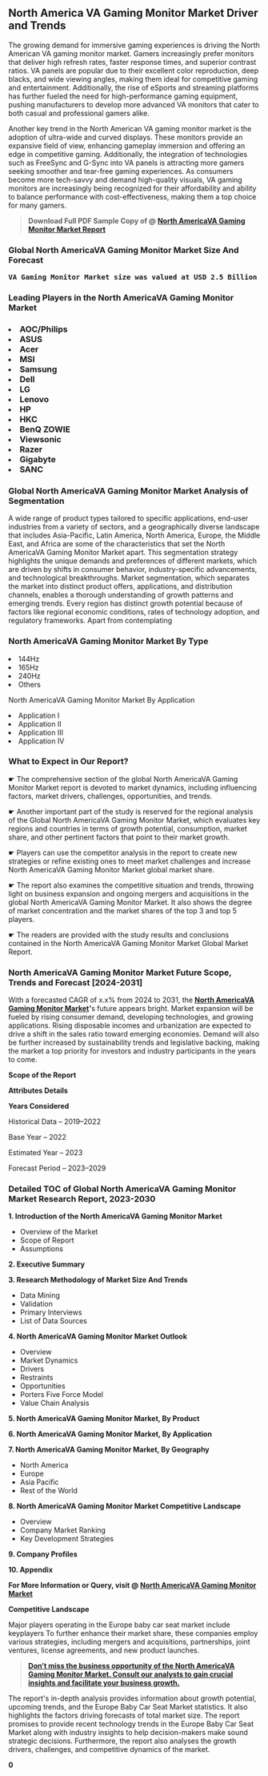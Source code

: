 <p><h2>North America VA Gaming Monitor Market Driver and Trends</h2><p>The growing demand for immersive gaming experiences is driving the North American VA gaming monitor market. Gamers increasingly prefer monitors that deliver high refresh rates, faster response times, and superior contrast ratios. VA panels are popular due to their excellent color reproduction, deep blacks, and wide viewing angles, making them ideal for competitive gaming and entertainment. Additionally, the rise of eSports and streaming platforms has further fueled the need for high-performance gaming equipment, pushing manufacturers to develop more advanced VA monitors that cater to both casual and professional gamers alike.</p><p>Another key trend in the North American VA gaming monitor market is the adoption of ultra-wide and curved displays. These monitors provide an expansive field of view, enhancing gameplay immersion and offering an edge in competitive gaming. Additionally, the integration of technologies such as FreeSync and G-Sync into VA panels is attracting more gamers seeking smoother and tear-free gaming experiences. As consumers become more tech-savvy and demand high-quality visuals, VA gaming monitors are increasingly being recognized for their affordability and ability to balance performance with cost-effectiveness, making them a top choice for many gamers.</p></p><blockquote id="" class=""><strong>Download Full PDF Sample Copy of @&nbsp;<a href="https://www.verifiedmarketreports.com/download-sample/?rid=236944&utm_source=GitHub-Jan&utm_medium=281" target="_blank">North AmericaVA Gaming Monitor Market Report</a>&nbsp;&nbsp;</strong></blockquote><h3 id="" class=""><strong>Global&nbsp;North AmericaVA Gaming Monitor Market Size And Forecast</strong></h3><pre class="reader-text-block__code-block"><strong>VA Gaming Monitor Market size was valued at USD 2.5 Billion in 2022 and is projected to reach USD 4.8 Billion by 2030, growing at a CAGR of 8.8% from 2024 to 2030.</strong></pre><h3 id="" class="">Leading Players in the&nbsp;North AmericaVA Gaming Monitor Market</h3><h3 class=""></Li><Li>AOC/Philips</Li><Li> ASUS</Li><Li> Acer</Li><Li> MSI</Li><Li> Samsung</Li><Li> Dell</Li><Li> LG</Li><Li> Lenovo</Li><Li> HP</Li><Li> HKC</Li><Li> BenQ ZOWIE</Li><Li> Viewsonic</Li><Li> Razer</Li><Li> Gigabyte</Li><Li> SANC</h3><h3 id="" class="">Global&nbsp;North AmericaVA Gaming Monitor Market Analysis of Segmentation</h3><p id="" class="">A wide range of product types tailored to specific applications, end-user industries from a variety of sectors, and a geographically diverse landscape that includes Asia-Pacific, Latin America, North America, Europe, the Middle East, and Africa are some of the characteristics that set the North AmericaVA Gaming Monitor Market apart. This segmentation strategy highlights the unique demands and preferences of different markets, which are driven by shifts in consumer behavior, industry-specific advancements, and technological breakthroughs. Market segmentation, which separates the market into distinct product offers, applications, and distribution channels, enables a thorough understanding of growth patterns and emerging trends. Every region has distinct growth potential because of factors like regional economic conditions, rates of technology adoption, and regulatory frameworks. Apart from contemplating</p><h3 id="" class="">North AmericaVA Gaming Monitor Market&nbsp;By Type</h3><p></Li><Li>144Hz</Li><Li> 165Hz</Li><Li> 240Hz</Li><Li> Others</p><div class="" data-test-id=""><p>North AmericaVA Gaming Monitor Market&nbsp;By Application</p></div><p class=""></Li><Li>Application I</Li><Li> Application II</Li><Li> Application III</Li><Li> Application IV</p><div class="" data-test-id=""><h3><span class="">What to Expect in Our Report?</span></h3></div><div class="" data-test-id=""><p><span class="">☛ The comprehensive section of the global North AmericaVA Gaming Monitor Market report is devoted to market dynamics, including influencing factors, market drivers, challenges, opportunities, and trends.</span></p></div><div class="" data-test-id=""><p><span class="">☛ Another important part of the study is reserved for the regional analysis of the Global North AmericaVA Gaming Monitor Market, which evaluates key regions and countries in terms of growth potential, consumption, market share, and other pertinent factors that point to their market growth.</span></p></div><div class="" data-test-id=""><p><span class="">☛ Players can use the competitor analysis in the report to create new strategies or refine existing ones to meet market challenges and increase North AmericaVA Gaming Monitor Market global market share.</span></p></div><div class="" data-test-id=""><p><span class="">☛ The report also examines the competitive situation and trends, throwing light on business expansion and ongoing mergers and acquisitions in the global North AmericaVA Gaming Monitor Market. It also shows the degree of market concentration and the market shares of the top 3 and top 5 players.</span></p></div><div class="" data-test-id=""><p><span class="">☛ The readers are provided with the study results and conclusions contained in the North AmericaVA Gaming Monitor Market Global Market Report.</span></p></div><div class="" data-test-id=""><h3><span class="">North AmericaVA Gaming Monitor Market Future Scope, Trends and Forecast [2024-2031]</span></h3></div><div class="" data-test-id=""><p><span class="">With a forecasted CAGR of x.x% from 2024 to 2031, the <strong><a href="https://www.verifiedmarketreports.com/download-sample/?rid=236944&utm_source=GitHub-Jan&utm_medium=281" target="_blank">North AmericaVA Gaming Monitor Market</a>'</strong>s future appears bright. Market expansion will be fueled by rising consumer demand, developing technologies, and growing applications. Rising disposable incomes and urbanization are expected to drive a shift in the sales ratio toward emerging economies. Demand will also be further increased by sustainability trends and legislative backing, making the market a top priority for investors and industry participants in the years to come.</span></p><p id="ember66" class="ember-view reader-text-block__paragraph"><strong>Scope of the Report</strong></p><p id="ember67" class="ember-view reader-text-block__paragraph"><strong>Attributes Details</strong></p><p id="ember68" class="ember-view reader-text-block__paragraph"><strong>Years Considered</strong></p><p id="ember69" class="ember-view reader-text-block__paragraph">Historical Data &ndash; 2019&ndash;2022</p><p id="ember70" class="ember-view reader-text-block__paragraph">Base Year &ndash; 2022</p><p id="ember71" class="ember-view reader-text-block__paragraph">Estimated Year &ndash; 2023</p><p id="ember72" class="ember-view reader-text-block__paragraph">Forecast Period &ndash; 2023&ndash;2029</p></div><h3 id="" class="">Detailed TOC of Global North AmericaVA Gaming Monitor Market Research Report, 2023-2030</h3><p id="" class=""><strong>1. Introduction of the North AmericaVA Gaming Monitor Market</strong></p><ul><li>Overview of the Market</li><li>Scope of Report</li><li>Assumptions</li></ul><p id="" class=""><strong>2. Executive Summary</strong></p><p id="" class=""><strong>3. Research Methodology of Market Size And Trends</strong></p><ul><li>Data Mining</li><li>Validation</li><li>Primary Interviews</li><li>List of Data Sources</li></ul><p id="" class=""><strong>4. North AmericaVA Gaming Monitor Market Outlook</strong></p><ul><li>Overview</li><li>Market Dynamics</li><li>Drivers</li><li>Restraints</li><li>Opportunities</li><li>Porters Five Force Model</li><li>Value Chain Analysis</li></ul><p id="" class=""><strong>5. North AmericaVA Gaming Monitor Market, By Product</strong></p><p id="" class=""><strong>6. North AmericaVA Gaming Monitor Market, By Application</strong></p><p id="" class=""><strong>7. North AmericaVA Gaming Monitor Market, By Geography</strong></p><ul><li>North America</li><li>Europe</li><li>Asia Pacific</li><li>Rest of the World</li></ul><p id="" class=""><strong>8. North AmericaVA Gaming Monitor Market Competitive Landscape</strong></p><ul><li>Overview</li><li>Company Market Ranking</li><li>Key Development Strategies</li></ul><p id="" class=""><strong>9. Company Profiles</strong></p><p id="" class=""><strong>10. Appendix</strong></p><p><strong>For More Information or Query, visit&nbsp;@ <a href="https://www.verifiedmarketreports.com/product/va-gaming-monitor-market/" target="_blank">North AmericaVA Gaming Monitor Market</a></strong></p><p id="ember61" class="ember-view reader-text-block__paragraph"><strong>Competitive Landscape</strong></p><p id="ember62" class="ember-view reader-text-block__paragraph">Major players operating in the Europe baby car seat market include keyplayers To further enhance their market share, these companies employ various strategies, including mergers and acquisitions, partnerships, joint ventures, license agreements, and new product launches.</p><blockquote id="ember63" class="ember-view reader-text-block__blockquote"><strong><a href="https://www.verifiedmarketreports.com/download-sample/?rid=236944&utm_source=GitHub-Jan&utm_medium=281" target="_blank">Don&rsquo;t miss the business opportunity of the North AmericaVA Gaming Monitor Market. Consult our analysts to gain crucial insights and facilitate your business growth.</a></strong></blockquote><p id="ember64" class="ember-view reader-text-block__paragraph">The report's in-depth analysis provides information about growth potential, upcoming trends, and the Europe Baby Car Seat Market statistics. It also highlights the factors driving forecasts of total market size. The report promises to provide recent technology trends in the Europe Baby Car Seat Market along with industry insights to help decision-makers make sound strategic decisions. Furthermore, the report also analyses the growth drivers, challenges, and competitive dynamics of the market.</p><p class="ember-view reader-text-block__paragraph"><strong>0</strong></p>
